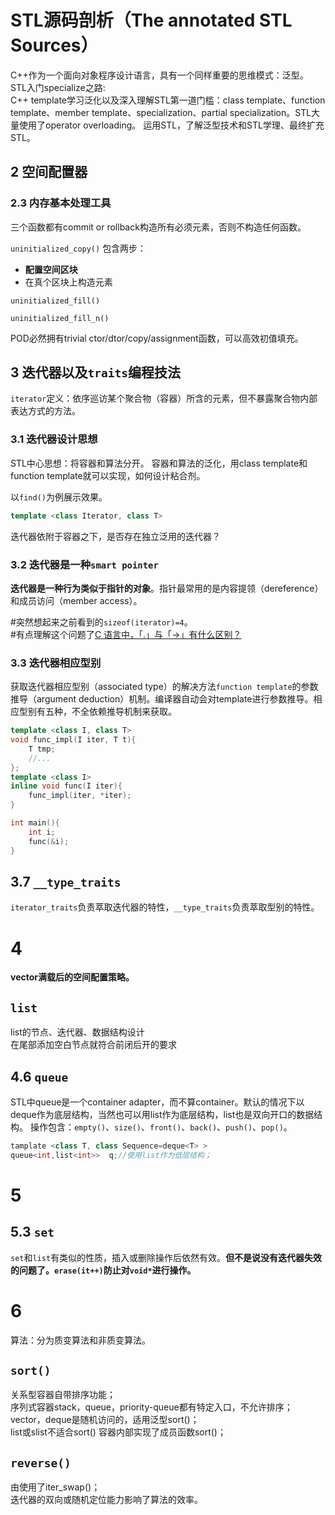 # STL源码剖析（The annotated STL Sources）

C++作为一个面向对象程序设计语言，具有一个同样重要的思维模式：泛型。  
STL入门specialize之路:  
C++ template学习泛化以及深入理解STL第一道门槛：class template、function template、member template、specialization、partial specialization。STL大量使用了operator overloading。
运用STL，了解泛型技术和STL学理、最终扩充STL。

## 2 空间配置器

### 2.3 内存基本处理工具

三个函数都有commit or rollback构造所有必须元素，否则不构造任何函数。

`uninitialized_copy()` 包含两步：

+ **配置空间区块**
+ 在真个区块上构造元素  

`uninitialized_fill()`

`uninitialized_fill_n()`

POD必然拥有trivial ctor/dtor/copy/assignment函数，可以高效初值填充。  

## 3 迭代器以及`traits`编程技法

`iterator`定义：依序巡访某个聚合物（容器）所含的元素，但不暴露聚合物内部表达方式的方法。

### 3.1 迭代器设计思想

STL中心思想：将容器和算法分开。
容器和算法的泛化，用class template和function template就可以实现，如何设计粘合剂。

以`find()`为例展示效果。

```cpp
template <class Iterator, class T>
```

迭代器依附于容器之下，是否存在独立泛用的迭代器？

### 3.2 迭代器是一种``smart pointer``

**迭代器是一种行为类似于指针的对象**。指针最常用的是内容提领（dereference）和成员访问（member access）。

#突然想起来之前看到的``sizeof(iterator)=4``。  
#有点理解这个问题了[C 语言中，「.」与「->」有什么区别？](https://www.zhihu.com/question/49164544)

### 3.3 迭代器相应型别

获取迭代器相应型别（associated type）的解决方法``function template``的参数推导（argument deduction）机制。编译器自动会对template进行参数推导。相应型别有五种，不全依赖推导机制来获取。
```cpp
template <class I, class T>
void func_impl(I iter, T t){
    T tmp;
    //...
};
template <class I>
inline void func(I iter){
    func_impl(iter, *iter);
}

int main(){
    int i;
    func(&i);
}
```
## 3.7 `__type_traits` 

`iterator_traits`负责萃取迭代器的特性，`__type_traits`负责萃取型别的特性。

# 4

**vector满载后的空间配置策略。**

## `list`

list的节点、迭代器、数据结构设计  
在尾部添加空白节点就符合前闭后开的要求  

## 4.6 `queue`

STL中queue是一个container adapter，而不算container。默认的情况下以deque作为底层结构，当然也可以用list作为底层结构，list也是双向开口的数据结构。
操作包含：`empty()`、`size()`、`front()`、`back()`、`push()`、`pop()`。
```cpp
tamplate <class T, class Sequence=deque<T> >
queue<int,list<int>>  q;//使用list作为低层结构；
```

# 5

## 5.3 `set`

`set`和`list`有类似的性质，插入或删除操作后依然有效。**但不是说没有迭代器失效的问题了。`erase(it++)`防止对`void*`进行操作。**

# 6 

算法：分为质变算法和非质变算法。

## `sort()`

关系型容器自带排序功能；  
序列式容器stack，queue，priority-queue都有特定入口，不允许排序；  
vector，deque是随机访问的，适用泛型sort()；  
list或slist不适合sort() 容器内部实现了成员函数sort()；  

## `reverse()`  

由使用了iter_swap()；  
迭代器的双向或随机定位能力影响了算法的效率。